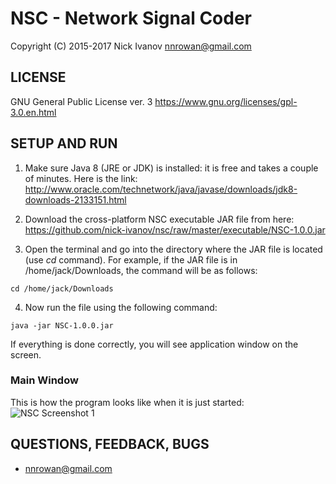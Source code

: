 # NSC - Network Signal Coder
Copyright (C) 2015-2017 Nick Ivanov <nnrowan@gmail.com>

## LICENSE
GNU General Public License ver. 3
https://www.gnu.org/licenses/gpl-3.0.en.html

## SETUP AND RUN

1. Make sure Java 8 (JRE or JDK) is installed: it is free and takes a couple of minutes. Here is the link:
http://www.oracle.com/technetwork/java/javase/downloads/jdk8-downloads-2133151.html

2. Download the cross-platform NSC executable JAR file from here:
https://github.com/nick-ivanov/nsc/raw/master/executable/NSC-1.0.0.jar

3. Open the terminal and go into the directory where the JAR file is located (use *cd* command). For example, if the JAR file is in /home/jack/Downloads, the command will be as follows:

```
cd /home/jack/Downloads
```

4. Now run the file using the following command:

```
java -jar NSC-1.0.0.jar
```

If everything is done correctly, you will see application window on the screen.

### Main Window

This is how the program looks like when it is just started:
![NSC Screenshot 1](https://raw.githubusercontent.com/nick-ivanov/nsc/master/screenshots/screenshot1.png)


## QUESTIONS, FEEDBACK, BUGS
* nnrowan@gmail.com